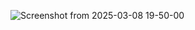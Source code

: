 ![Screenshot from 2025-03-08 19-50-00](https://github.com/user-attachments/assets/aa02c882-f871-4294-8b62-d68e5d25c0d3)
